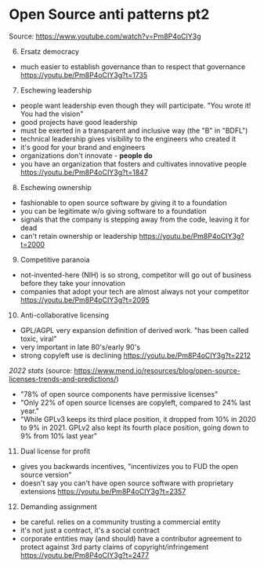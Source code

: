 # Open Source anti patterns pt2
Source: https://www.youtube.com/watch?v=Pm8P4oCIY3g

6. Ersatz democracy
* much easier to establish governance than to respect that governance
https://youtu.be/Pm8P4oCIY3g?t=1735

7. Eschewing leadership
* people want leadership even though they will participate. "You wrote it! You had the vision"
* good projects have good leadership
* must be exerted in a transparent and inclusive way (the "B" in "BDFL")
* technical leadership gives visibility to the engineers who created it
* it's good for your brand and engineers
* organizations don't innovate - **people do**
* you have an organization that fosters and cultivates innovative people
https://youtu.be/Pm8P4oCIY3g?t=1847

8. Eschewing ownership
* fashionable to open source software by giving it to a foundation
* you can be legitimate w/o giving software to a foundation
* signals that the company is stepping away from the code, leaving it for dead
* can't retain ownership or leadership
https://youtu.be/Pm8P4oCIY3g?t=2000 

9. Competitive paranoia
* not-invented-here (NIH) is so strong, competitor will go out of business before
  they take your innovation
* companies that adopt your tech are almost always not your competitor
https://youtu.be/Pm8P4oCIY3g?t=2095

10. Anti-collaborative licensing
* GPL/AGPL very expansion definition of derived work. "has been called toxic, viral"
* very important in late 80's/early 90's
* strong copyleft use is declining
https://youtu.be/Pm8P4oCIY3g?t=2212

_2022 stats_ (source: https://www.mend.io/resources/blog/open-source-licenses-trends-and-predictions/)
* "78% of open source components have permissive licenses"
* "Only 22% of open source licenses are copyleft, compared to 24% last year."
* "While GPLv3 keeps its third place position, it dropped from 10% in 2020 to 9% in 2021. GPLv2 also kept its fourth place position, going down to 9% from 10% last year"

11. Dual license for profit
* gives you backwards incentives, "incentivizes you to FUD the open source version"
* doesn't say you can't have open source software with proprietary extensions
https://youtu.be/Pm8P4oCIY3g?t=2357

12. Demanding assignment
* be careful. relies on a community trusting a commercial entity
* it's not just a contract, it's a social contract
* corporate entities may (and should) have a contributor agreement to protect against 3rd party claims of copyright/infringement
https://youtu.be/Pm8P4oCIY3g?t=2477
